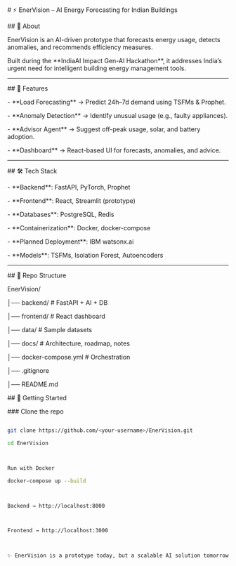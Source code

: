 \# ⚡ EnerVision – AI Energy Forecasting for Indian Buildings



\## 🌱 About

EnerVision is an AI-driven prototype that forecasts energy usage, detects anomalies, and recommends efficiency measures.  

Built during the \*\*IndiaAI Impact Gen-AI Hackathon\*\*, it addresses India’s urgent need for intelligent building energy management tools.



---



\## 🚀 Features

\- \*\*Load Forecasting\*\* → Predict 24h–7d demand using TSFMs \& Prophet.

\- \*\*Anomaly Detection\*\* → Identify unusual usage (e.g., faulty appliances).

\- \*\*Advisor Agent\*\* → Suggest off-peak usage, solar, and battery adoption.

\- \*\*Dashboard\*\* → React-based UI for forecasts, anomalies, and advice.



---



\## 🛠️ Tech Stack

\- \*\*Backend\*\*: FastAPI, PyTorch, Prophet

\- \*\*Frontend\*\*: React, Streamlit (prototype)

\- \*\*Databases\*\*: PostgreSQL, Redis

\- \*\*Containerization\*\*: Docker, docker-compose

\- \*\*Planned Deployment\*\*: IBM watsonx.ai

\- \*\*Models\*\*: TSFMs, Isolation Forest, Autoencoders



---



\## 📂 Repo Structure

EnerVision/

│── backend/ # FastAPI + AI + DB

│── frontend/ # React dashboard

│── data/ # Sample datasets

│── docs/ # Architecture, roadmap, notes

│── docker-compose.yml # Orchestration

│── .gitignore

│── README.md

\## 🏃 Getting Started



\### Clone the repo

```bash

git clone https://github.com/<your-username>/EnerVision.git

cd EnerVision



Run with Docker

docker-compose up --build



Backend → http://localhost:8000



Frontend → http://localhost:3000



✨ EnerVision is a prototype today, but a scalable AI solution tomorrow for smarter, greener buildings.



